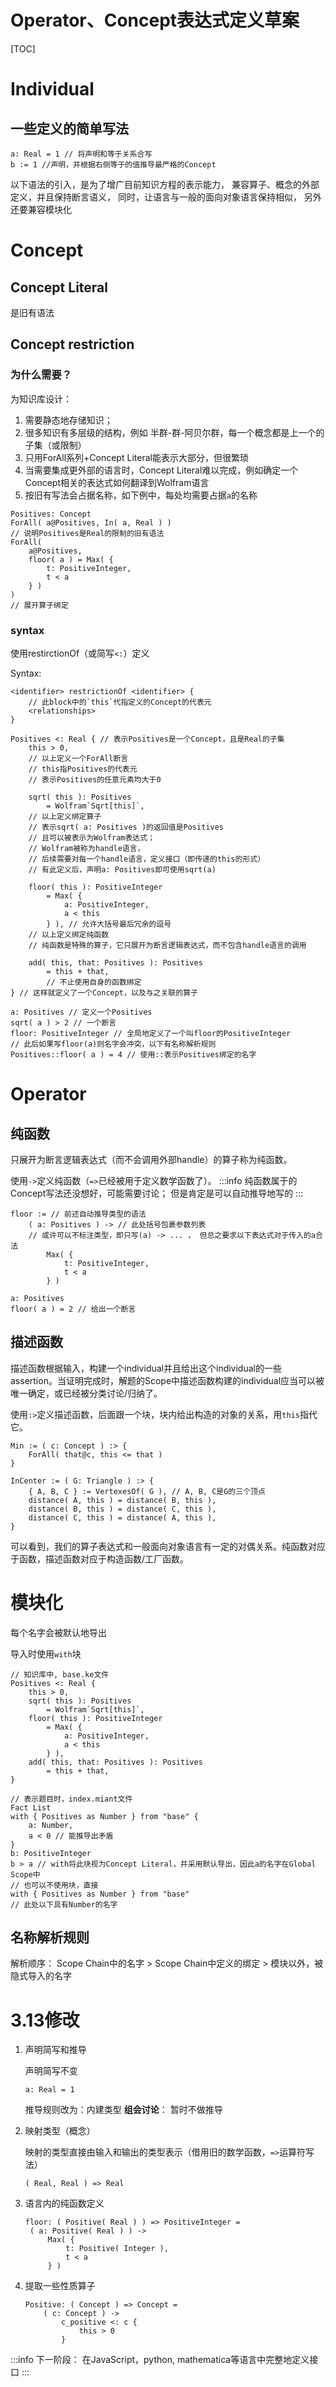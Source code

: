 Operator、Concept表达式定义草案
===

[TOC]

# Individual

## 一些定义的简单写法
```KE
a: Real = 1 // 将声明和等于关系合写
b := 1 //声明，并根据右侧等于的值推导最严格的Concept
```


以下语法的引入，是为了增广目前知识方程的表示能力，
兼容算子、概念的外部定义，并且保持断言语义，
同时，让语言与一般的面向对象语言保持相似，
另外还要兼容模块化

# Concept
## Concept Literal
是旧有语法

## Concept restriction

### 为什么需要？
为知识库设计：
1. 需要静态地存储知识；
2. 很多知识有多层级的结构，例如 半群-群-阿贝尔群，每一个概念都是上一个的子集（或限制）
3. 只用ForAll系列+Concept Literal能表示大部分，但很繁琐
4. 当需要集成更外部的语言时，Concept Literal难以完成，例如确定一个Concept相关的表达式如何翻译到Wolfram语言
5. 按旧有写法会占据名称，如下例中，每处均需要占据`a`的名称
```KE
Positives: Concept
ForAll( a@Positives, In( a, Real ) )
// 说明Positives是Real的限制的旧有语法
ForAll(
    a@Positives,
    floor( a ) = Max( {
        t: PositiveInteger,
        t < a
    } )
)
// 展开算子绑定
```

### syntax
使用restirctionOf（或简写`<:`）定义

Syntax:
```BNF
<identifier> restrictionOf <identifier> {
    // 此block中的`this`代指定义的Concept的代表元
    <relationships>
}
```

```KE
Positives <: Real { // 表示Positives是一个Concept，且是Real的子集
    this > 0,
    // 以上定义一个ForAll断言
    // this指Positives的代表元
    // 表示Positives的任意元素均大于0
    
    sqrt( this ): Positives 
        = Wolfram`Sqrt[this]`,
    // 以上定义绑定算子
    // 表示sqrt( a: Positives )的返回值是Positives
    // 且可以被表示为Wolfram表达式；
    // Wolfram被称为handle语言，
    // 后续需要对每一个handle语言，定义接口（即传递的this的形式）
    // 有此定义后，声明a: Positives即可使用sqrt(a)
    
    floor( this ): PositiveInteger
        = Max( {
            a: PositiveInteger,
            a < this
        } ), // 允许大括号最后冗余的逗号
    // 以上定义绑定纯函数
    // 纯函数是特殊的算子，它只展开为断言逻辑表达式，而不包含handle语言的调用
    
    add( this, that: Positives ): Positives
        = this + that,
        // 不止使用自身的函数绑定
} // 这样就定义了一个Concept，以及与之关联的算子

a: Positives // 定义一个Positives
sqrt( a ) > 2 // 一个断言
floor: PositiveInteger // 全局地定义了一个叫floor的PositiveInteger
// 此后如果写floor(a)则名字会冲突，以下有名称解析规则
Positives::floor( a ) = 4 // 使用::表示Positives绑定的名字
```


# Operator

## 纯函数
只展开为断言逻辑表达式（而不会调用外部handle）的算子称为纯函数。

使用`->`定义纯函数（`=>`已经被用于定义数学函数了）。
:::info
纯函数属于的Concept写法还没想好，可能需要讨论；
但是肯定是可以自动推导地写的
:::

```KE
floor := // 前述自动推导类型的语法
    ( a: Positives ) -> // 此处括号包裹参数列表
    // 或许可以不标注类型，即只写(a) -> ... ， 但总之要求以下表达式对于传入的a合法
        Max( {
            t: PositiveInteger,
            t < a
        } )

a: Positives
floor( a ) = 2 // 给出一个断言
```

## 描述函数
描述函数根据输入，构建一个individual并且给出这个individual的一些assertion。当证明完成时，解题的Scope中描述函数构建的individual应当可以被唯一确定，或已经被分类讨论/归纳了。

使用`:>`定义描述函数，后面跟一个块，块内给出构造的对象的关系，用`this`指代它。

```KE
Min := ( c: Concept ) :> {
    ForAll( that@c, this <= that )
}

InCenter := ( G: Triangle ) :> {
    { A, B, C } := VertexesOf( G ), // A, B, C是G的三个顶点
    distance( A, this ) = distance( B, this ),
    distance( B, this ) = distance( C, this ),
    distance( C, this ) = distance( A, this ),
}
```


可以看到，我们的算子表达式和一般面向对象语言有一定的对偶关系。纯函数对应于函数，描述函数对应于构造函数/工厂函数。

# 模块化
每个名字会被默认地导出

导入时使用`with`块

```KE
// 知识库中, base.ke文件
Positives <: Real {
    this > 0,
    sqrt( this ): Positives 
        = Wolfram`Sqrt[this]`,
    floor( this ): PositiveInteger
        = Max( {
            a: PositiveInteger,
            a < this
        } ),
    add( this, that: Positives ): Positives
        = this + that,
}

// 表示题目时，index.miant文件
Fact List
with { Positives as Number } from "base" {
    a: Number,
    a < 0 // 能推导出矛盾
}
b: PositiveInteger
b > a // with将此块视为Concept Literal，并采用默认导出，因此a的名字在Global Scope中
// 也可以不使用块，直接
with { Positives as Number } from "base"
// 此处以下具有Number的名字
```

## 名称解析规则
解析顺序： Scope Chain中的名字 > Scope Chain中定义的绑定 > 模块以外，被隐式导入的名字



3.13修改
===

1. 声明简写和推导

   声明简写不变

   ```miant
   a: Real = 1
   ```

   推导规则改为：内建类型
   **组会讨论**： 暂时不做推导

2. 映射类型（概念）

   映射的类型直接由输入和输出的类型表示（借用旧的数学函数，`=>`运算符写法）

   ```miant
   ( Real, Real ) => Real
   ```

3. 语言内的纯函数定义

   ```miant
   floor: ( Positive( Real ) ) => PositiveInteger =
   	( a: Positive( Real ) ) ->
   		Max( {
   			t: Positive( Integer ),
   			t < a
   		} )
   ```

4. 提取一些性质算子

   ```miant
   Positive: ( Concept ) => Concept =
       ( c: Concept ) ->
           c_positive <: c {
               this > 0
           }
   ```
:::info
下一阶段：
在JavaScript，python, mathematica等语言中完整地定义接口
:::















